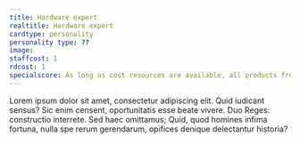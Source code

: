 ```yaml
---
title: Hardware expert
realtitle: Hardware expert
cardtype: personality
personality type: ??
image: 
staffcost: 1
rdcost: 1
specialscore: As long as cost resources are available, all products from next turn on cost one less R&D to build. If resources aren't available, [[nid:1104 view_mode=node_embed]]
---
```

Lorem ipsum dolor sit amet, consectetur adipiscing elit. Quid iudicant sensus? Sic enim censent, oportunitatis esse beate vivere. Duo Reges: constructio interrete. Sed haec omittamus; Quid, quod homines infima fortuna, nulla spe rerum gerendarum, opifices denique delectantur historia?
